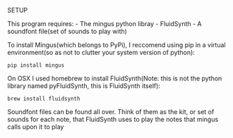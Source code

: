 
SETUP

This program requires:
     - The mingus python libray
     - FluidSynth
     - A soundfont file(set of sounds to play with)


To install Mingus(which belongs to PyPi), I reccomend using pip in a virtual environment(so as not to clutter your system version of python):
	
	pip install mingus

On OSX I used homebrew to install FluidSynth(Note: this is not the python library named pyFluidSynth, this is FluidSynth itself):

	brew install fluidsynth

Soundfont files can be found all over. Think of them as the kit, or set of sounds for each note, that FluidSynth uses to play the notes that mingus calls upon it to play